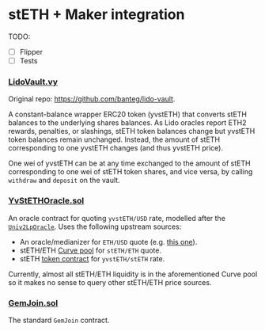 # stETH + Maker integration

TODO:
* [ ] Flipper
* [ ] Tests

### [LidoVault.vy](./contracts/LidoVault.vy)

Original repo: https://github.com/banteg/lido-vault.

A constant-balance wrapper ERC20 token (yvstETH) that converts stETH balances to the underlying
shares balances. As Lido oracles report ETH2 rewards, penalties, or slashings, stETH token balances
change but yvstETH token balances remain unchanged. Instead, the amount of stETH corresponding to
one yvstETH changes (and thus yvstETH price).

One wei of yvstETH can be at any time exchanged to the amount of stETH corresponding to one wei
of stETH token shares, and vice versa, by calling `withdraw` and `deposit` on the vault.

### [YvStETHOracle.sol](./contracts/YvStETHOracle.sol)

An oracle contract for quoting `yvstETH/USD` rate, modelled after the
[`Univ2LpOracle`](https://github.com/makerdao/univ2-lp-oracle/blob/master/src/Univ2LpOracle.sol).
Uses the following upstream sources:

* An oracle/medianizer for `ETH/USD` quote (e.g. [this one](https://etherscan.io/address/0x64de91f5a373cd4c28de3600cb34c7c6ce410c85)).
* stETH/ETH [Curve pool](https://etherscan.io/address/0xDC24316b9AE028F1497c275EB9192a3Ea0f67022) for `stETH/ETH` quote.
* stETH [token contract](https://etherscan.io/token/0xae7ab96520de3a18e5e111b5eaab095312d7fe84) for `yvstETH/stETH` rate.

Currently, almost all stETH/ETH liquidity is in the aforementioned Curve pool so it makes no sense
to query other stETH/ETH price sources.

### [GemJoin.sol](./contracts/GemJoin.sol)

The standard `GemJoin` contract.
